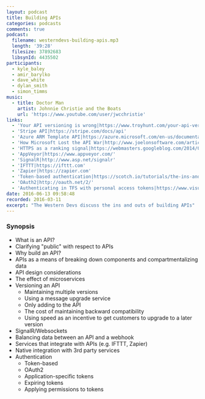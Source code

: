 ```yaml
---
layout: podcast
title: Building APIs
categories: podcasts
comments: true
podcast:
  filename: westerndevs-building-apis.mp3
  length: '39:28'
  filesize: 37892683
  libsynId: 4435502
participants:
  - kyle_baley
  - amir_barylko
  - dave_white
  - dylan_smith
  - simon_timms
music:
  - title: Doctor Man
    artist: Johnnie Christie and the Boats
    url: 'https://www.youtube.com/user/jwcchristie'
links:
  - 'Your API versioning is wrong|https://www.troyhunt.com/your-api-versioning-is-wrong-which-is/'
  - 'Stripe API|https://stripe.com/docs/api'
  - 'Azure ARM Template API|https://azure.microsoft.com/en-us/documentation/articles/resource-group-authoring-templates/'
  - 'How Microsoft Lost the API War|http://www.joelonsoftware.com/articles/APIWar.html'
  - 'HTTPS as a ranking signal|https://webmasters.googleblog.com/2014/08/https-as-ranking-signal.html'
  - 'AppVeyor|https://www.appveyor.com/'
  - 'SignalR|http://www.asp.net/signalr'
  - 'IFTTT|https://ifttt.com'
  - 'Zapier|https://zapier.com'
  - 'Token-based authentication|https://scotch.io/tutorials/the-ins-and-outs-of-token-based-authentication'
  - 'OAuth2|http://oauth.net/2/'
  - 'Authenticating in TFS with personal access tokens|https://www.visualstudio.com/en-us/docs/setup-admin/team-services/use-personal-access-tokens-to-authenticate'
date: 2016-06-13 09:58:48
recorded: 2016-03-11
excerpt: "The Western Devs discuss the ins and outs of building APIs"
---
```


### Synopsis

* What is an API?
* Clarifying "public" with respect to APIs
* Why build an API?
* APIs as a means of breaking down components and compartmentalizing data
* API design considerations
* The effect of microservices
* Versioning an API
  * Maintaining multiple versions
  * Using a message upgrade service
  * Only adding to the API
  * The cost of maintaining backward compatibility
  * Using speed as an incentive to get customers to upgrade to a later version
* SignalR/Websockets
* Balancing data between an API and a webhook
* Services that integrate with APIs (e.g. IFTTT, Zapier)
* Native integration with 3rd party services
* Authentication
  * Token-based
  * OAuth2
  * Application-specific tokens
  * Expiring tokens
  * Applying permissions to tokens
